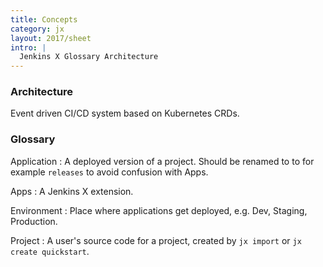 ```yaml
---
title: Concepts
category: jx
layout: 2017/sheet
intro: |
  Jenkins X Glossary Architecture
---
```


### Architecture

Event driven CI/CD system based on Kubernetes CRDs.

### Glossary

Application
: A deployed version of a project. 
Should be renamed to to for example `releases` to avoid confusion with Apps.

Apps
: A Jenkins X extension.

Environment
: Place where applications get deployed, e.g. Dev, Staging, Production.

Project
: A user's source code for a project, created by `jx import` or `jx create quickstart`.

